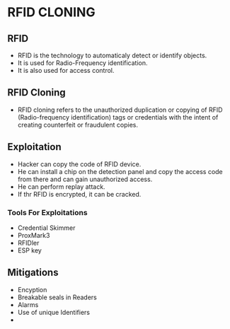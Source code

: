 # RFID CLONING
## RFID
- RFID  is the technology to automaticaly detect or identify objects.
-  It is used for Radio-Frequency identification.
-   It is also used for access control.
## RFID Cloning
- RFID cloning refers to the unauthorized duplication or copying of RFID (Radio-frequency identification) tags or credentials with the intent of creating counterfeit or fraudulent copies.
## Exploitation
- Hacker can copy the code of RFID device.
- He can install a chip on the detection panel and copy the access code from there and can gain unauthorized access.
- He can perform replay attack.
- If thr RFID is encrypted, it can be cracked.
### Tools For Exploitations
- Credential Skimmer
- ProxMark3
- RFIDler
- ESP key

## Mitigations
- Encyption
- Breakable seals in Readers
- Alarms
- Use of unique Identifiers
- 




